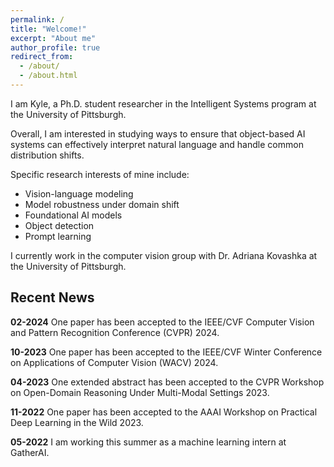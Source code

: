 ```yaml
---
permalink: /
title: "Welcome!"
excerpt: "About me"
author_profile: true
redirect_from: 
  - /about/
  - /about.html
---
```


I am Kyle, a Ph.D. student researcher in the Intelligent Systems program at the University of Pittsburgh. 

Overall, I am interested in studying ways to ensure that object-based AI systems can effectively interpret natural language and handle common distribution shifts. 

Specific research interests of mine include:
- Vision-language modeling
- Model robustness under domain shift
- Foundational AI models
- Object detection
- Prompt learning

I currently work in the computer vision group with Dr. Adriana Kovashka at the University of Pittsburgh. 

## Recent News 

**02-2024** One paper has been accepted to the IEEE/CVF Computer Vision and Pattern Recognition Conference (CVPR) 2024. 

**10-2023** One paper has been accepted to the IEEE/CVF Winter Conference on Applications of Computer Vision (WACV) 2024. 

**04-2023** One extended abstract has been accepted to the CVPR Workshop on Open-Domain Reasoning Under Multi-Modal Settings 2023. 

**11-2022** One paper has been accepted to the AAAI Workshop on Practical Deep Learning in the Wild 2023.  

**05-2022** I am working this summer as a machine learning intern at GatherAI.
